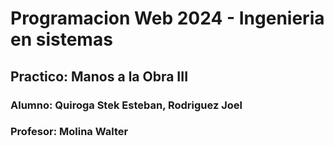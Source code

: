 # **Programacion Web 2024 - Ingenieria en sistemas**
## Practico: Manos a la Obra III
### **Alumno:** Quiroga Stek Esteban, Rodriguez Joel
### **Profesor:** Molina Walter
